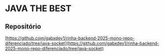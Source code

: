 # JAVA THE BEST

## Repositório
[https://github.com/gabxdev1/rinha-backend-2025-mono-repo-diferenciado/tree/java-socket](https://github.com/gabxdev1/rinha-backend-2025-mono-repo-diferenciado/tree/java-socket)